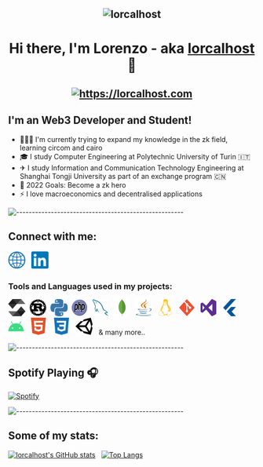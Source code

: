 <h2 align="center"><img src="https://komarev.com/ghpvc/?username=lorcalhost&style=flat-square" alt="lorcalhost" /></h2>
<h1 align="center"> Hi there, I'm Lorenzo - aka <a href="https://lorcalhost.com">lorcalhost</a> 👋 </h1>
<h2 align="center"><a href="https://lorcalhost.com"><img src="https://img.shields.io/website?label=lorcalhost.com&style=for-the-badge&url=https%3A%2F%2Florcalhost.com" alt="https://lorcalhost.com"/></a></h2>
<link>

## I'm an Web3 Developer and Student!
- 👨🏻‍💻  I'm currently trying to expand my knowledge in the zk field, learning circom and cairo
- 🎓 I study Computer Engineering at Polytechnic University of Turin :it:
- ✈ I study Information and Communication Technology Engineering at Shanghai Tongji University as part of an exchange program :cn:
- 🥅 2022 Goals: Become a zk hero
- ⚡ I love macroeconomics and decentralised applications

![-----------------------------------------------------](https://raw.githubusercontent.com/andreasbm/readme/master/assets/lines/aqua.png)

## Connect with me:

[<img height="35" width="35" src="https://raw.githubusercontent.com/lorcalhost/lorcalhost/master/icons/website.svg" alt="lorcalhost | Website" />][website] &nbsp;
[<img height="35" width="35" src="https://raw.githubusercontent.com/lorcalhost/lorcalhost/master/icons/linkedin.svg" alt="lorcalhost | Linkedin" />][linkedin] &nbsp;


### Tools and Languages used in my projects:

[<img height="35" width="35" src="https://raw.githubusercontent.com/lorcalhost/lorcalhost/master/icons/solidity.svg" alt="Solidity" />](# "Solidity")&nbsp;
[<img height="35" width="35" src="https://raw.githubusercontent.com/lorcalhost/lorcalhost/master/icons/rust.svg" alt="Rust" />](# "Rust")&nbsp;
[<img height="35" width="35" src="https://raw.githubusercontent.com/lorcalhost/lorcalhost/master/icons/python.svg" alt="Python" />](# "Python")&nbsp;
[<img height="35" width="32" src="https://raw.githubusercontent.com/lorcalhost/lorcalhost/master/icons/php.svg" alt="PHP" />](# "PHP") &nbsp;
[<img height="35" width="32" src="https://raw.githubusercontent.com/lorcalhost/lorcalhost/master/icons/mysql.svg" alt="MySQL" />](# "SQL") &nbsp;
[<img height="35" width="32" src="https://raw.githubusercontent.com/lorcalhost/lorcalhost/master/icons/mongodb.svg" alt="MongoDB" />](# "MongoDB") &nbsp;
[<img height="35" width="32" src="https://raw.githubusercontent.com/lorcalhost/lorcalhost/master/icons/java.svg" alt="Java" />](# "Java") &nbsp;
[<img height="35" width="32" src="https://raw.githubusercontent.com/lorcalhost/lorcalhost/master/icons/linux.svg" alt="Linux" />](# "Linux") &nbsp;
[<img height="35" width="32" src="https://raw.githubusercontent.com/lorcalhost/lorcalhost/master/icons/git.svg" alt="Git" />](# "Git") &nbsp;
[<img height="35" width="32" src="https://raw.githubusercontent.com/lorcalhost/lorcalhost/master/icons/visualstudio.svg" alt="Visual Studio"/>](# "Visual Studio") &nbsp;
[<img height="35" width="32" src="https://raw.githubusercontent.com/lorcalhost/lorcalhost/master/icons/flutter.svg" alt="Flutter" />](# "Flutter") &nbsp;
[<img height="35" width="32" src="https://raw.githubusercontent.com/lorcalhost/lorcalhost/master/icons/android.svg" alt="Android" />](# "Android OS") &nbsp;
[<img height="35" width="35" src="https://raw.githubusercontent.com/lorcalhost/lorcalhost/master/icons/html5.svg" alt="HTML5" />](# "HTML5") &nbsp;
[<img height="35" width="35" src="https://raw.githubusercontent.com/lorcalhost/lorcalhost/master/icons/css3.svg" alt="CSS 3" />](# "CSS3") &nbsp;
[<img height="35" width="35" src="https://raw.githubusercontent.com/lorcalhost/lorcalhost/master/icons/unity.svg" alt="Unity 3D" />](# "Unity 3D") &nbsp;
& many more..

![-----------------------------------------------------](https://raw.githubusercontent.com/andreasbm/readme/master/assets/lines/aqua.png)

## Spotify Playing 🎧

[![Spotify](https://novatorem-nu-umber.vercel.app/api/spotify)](https://open.spotify.com/user/1169233185)

![-----------------------------------------------------](https://raw.githubusercontent.com/andreasbm/readme/master/assets/lines/aqua.png)

## Some of my stats:

[![lorcalhost's GitHub stats](https://github-readme-stats-alpha-rust.vercel.app/api?username=lorcalhost&show_icons=true&hide_border=true&count_private=true&title_color=2aa889&icon_color=599cab&text_color=99d1ce&bg_color=0c1016)](https://github.com/anuraghazra/github-readme-stats) &nbsp;
[![Top Langs](https://github-readme-stats.vercel.app/api/top-langs/?username=lorcalhost&layout=compact&langs_count=10&show_icons=true&hide_border=true&count_private=true&title_color=2aa889&icon_color=599cab&text_color=99d1ce&bg_color=0c1016)](https://github.com/anuraghazra/github-readme-stats)





[website]: https://lorcalhost.com
[youtube]: https://www.youtube.com/channel/UChxgTPA-zBJPfB7u7WeAE7w
[instagram]: https://instagram.com/lollocll
[linkedin]: https://www.linkedin.com/in/callegarilorenzo/
